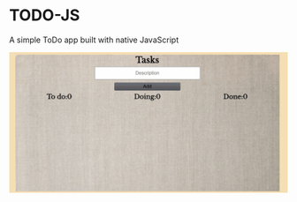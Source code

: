 # TODO-JS
A simple ToDo app built with native JavaScript

![image](https://github.com/AnnaPalna/TODO-JS/blob/main/todo.gif)
